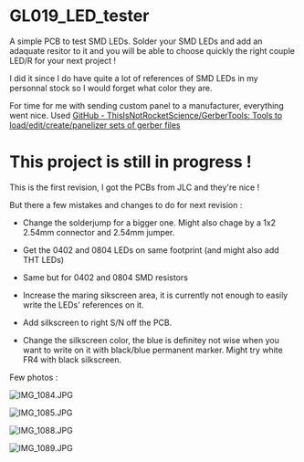 # GL019_LED_tester

A simple PCB to test SMD LEDs. Solder your SMD LEDs and add an adaquate resitor to it and you will be able to choose quickly the right couple LED/R for your next project ! 

I did it since I do have quite a lot of references of SMD LEDs in my personnal stock so I would forget what color they are. 

For time for me with sending custom panel to a manufacturer, everything went nice. Used [GitHub - ThisIsNotRocketScience/GerberTools: Tools to load/edit/create/panelizer sets of gerber files](https://github.com/ThisIsNotRocketScience/GerberTools)

# This project is still in progress !

This is the first revision, I got the PCBs from JLC and they're nice !

But there a few mistakes and changes to do for next revision : 

- Change the solderjump for a bigger one.  Might also chage by a 1x2 2.54mm connector and 2.54mm jumper. 

- Get the 0402 and 0804 LEDs on same footprint (and might also add THT LEDs)

- Same but for 0402 and 0804 SMD resistors 

- Increase the maring sikscreen area, it is currently not enough to easily write the LEDs' references on it. 

- Add silkscreen to right S/N off the PCB.

- Change the silkscreen color, the blue is definitey not wise when you want to write on it with black/blue permanent marker. Might try white FR4 with black silkscreen. 

Few photos :

![IMG_1084.JPG](https://i.imgur.com/TvrQdfY.jpeg)

![IMG_1085.JPG](https://i.imgur.com/Xzfjjhb.jpeg)

![IMG_1088.JPG](https://i.imgur.com/WbdJZ25.jpeg)

![IMG_1089.JPG](https://i.imgur.com/ZfdaFWK.jpeg)
